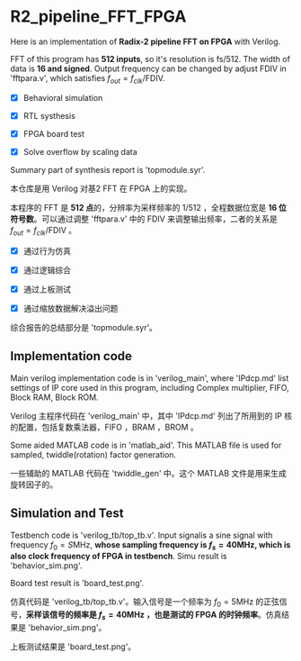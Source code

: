 # R2_pipeline_FFT_FPGA

Here is an implementation of **Radix-2 pipeline FFT on FPGA** with Verilog.

FFT of this program has **512 inputs**, so it's resolution is fs/512. The width of data is **16 and signed**. Output frequency can be changed by adjust FDIV in 'fftpara.v', which satisfies $f_{out} = f_{clk}/\mathrm{FDIV}$.

- [x] Behavioral simulation

- [x] RTL systhesis

- [x] FPGA board test

- [X] Solve overflow by scaling data

Summary part of synthesis report is 'topmodule.syr'.

本仓库是用 Verilog 对基2 FFT 在 FPGA 上的实现。

本程序的 FFT 是 **512 点**的，分辨率为采样频率的 1/512 ，全程数据位宽是 **16 位符号数**。可以通过调整 'fftpara.v' 中的 FDIV 来调整输出频率，二者的关系是 $f_{out} = f_{clk}/\mathrm{FDIV}$ 。

- [x] 通过行为仿真

- [x] 通过逻辑综合

- [x] 通过上板测试

- [X] 通过缩放数据解决溢出问题

综合报告的总结部分是 'topmodule.syr'。

## Implementation code

Main verilog implementation code is in 'verilog_main', where 'IPdcp.md' list settings of IP core used in this program, including Complex multiplier, FIFO, Block RAM, Block ROM.

Verilog 主程序代码在 'verilog_main' 中，其中 'IPdcp.md' 列出了所用到的 IP 核的配置，包括复数乘法器，FIFO ，BRAM ，BROM 。

Some aided MATLAB code is in 'matlab_aid'. This MATLAB file is used for sampled, twiddle(rotation) factor generation.

一些辅助的 MATLAB 代码在 'twiddle_gen' 中。这个 MATLAB 文件是用来生成旋转因子的。

## Simulation and Test

Testbench code is 'verilog_tb/top_tb.v'. Input signalis a sine signal with frequency $f_0=S\mathrm{MHz}$, **whose sampling frequency is $f_s=40\mathrm{MHz}$, which is also clock frequency of FPGA in testbench**. Simu result is 'behavior_sim.png'.

Board test result is 'board_test.png'.

仿真代码是 'verilog_tb/top_tb.v'。输入信号是一个频率为 $f_0=5\mathrm{MHz}$ 的正弦信号，**采样该信号的频率是 $f_s=40\mathrm{MHz}$ ，也是测试的 FPGA 的时钟频率**。仿真结果是 'behavior_sim.png'。

上板测试结果是 'board_test.png'。
